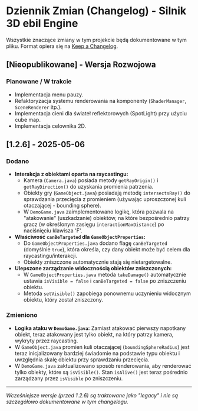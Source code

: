# Dziennik Zmian (Changelog) - Silnik 3D ebil Engine

Wszystkie znaczące zmiany w tym projekcie będą dokumentowane w tym pliku.
Format opiera się na [Keep a Changelog](https://keepachangelog.com/pl/1.0.0/).

## [Nieopublikowane] - Wersja Rozwojowa

### Planowane / W trakcie

*   Implementacja menu pauzy.
*   Refaktoryzacja systemu renderowania na komponenty (`ShaderManager`, `SceneRenderer` itp.).
*   Implementacja cieni dla świateł reflektorowych (SpotLight) przy użyciu cube map.
*   Implementacja celownika 2D.

## [1.2.6] - 2025-05-06 ##

### Dodano

*   **Interakcja z obiektami oparta na raycastingu:**
    *   Kamera (`Camera.java`) posiada metody `getRayOrigin()` i `getRayDirection()` do uzyskania promienia patrzenia.
    *   Obiekty gry (`GameObject.java`) posiadają metodę `intersectsRay()` do sprawdzania przecięcia z promieniem (używając uproszczonej kuli otaczającej - bounding sphere).
    *   W `DemoGame.java` zaimplementowano logikę, która pozwala na "atakowanie" (uszkadzanie) obiektów, na które bezpośrednio patrzy gracz (w określonym zasięgu `interactionMaxDistance`) po naciśnięciu klawisza 'F'.
*   **Właściwość `canBeTargeted` dla `GameObjectProperties`:**
    *   Do `GameObjectProperties.java` dodano flagę `canBeTargeted` (domyślnie `true`), która określa, czy dany obiekt może być celem dla raycastingu/interakcji.
    *   Obiekty zniszczone automatycznie stają się nietargetowalne.
*   **Ulepszone zarządzanie widocznością obiektów zniszczonych:**
    *   W `GameObjectProperties.java` metoda `takeDamage()` automatycznie ustawia `isVisible = false` i `canBeTargeted = false` po zniszczeniu obiektu.
    *   Metoda `setVisible()` zapobiega ponownemu uczynieniu widocznym obiektu, który został zniszczony.

### Zmieniono

*   **Logika ataku w `DemoGame.java`:** Zamiast atakować pierwszy napotkany obiekt, teraz atakowany jest tylko obiekt, na który patrzy kamera, wykryty przez raycasting.
*   W `GameObject.java` promień kuli otaczającej (`boundingSphereRadius`) jest teraz inicjalizowany bardziej świadomie na podstawie typu obiektu i uwzględnia skalę obiektu przy sprawdzaniu przecięcia.
*   W `DemoGame.java` zaktualizowano sposób renderowania, aby renderować tylko obiekty, które są `isVisible()`. Stan `isAlive()` jest teraz pośrednio zarządzany przez `isVisible` po zniszczeniu.

---

*Wcześniejsze wersje (przed 1.2.6) są traktowane jako "legacy" i nie są szczegółowo dokumentowane w tym changelogu.*